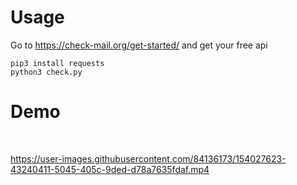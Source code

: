 # Usage

Go to https://check-mail.org/get-started/ and get your free api </br>
```
pip3 install requests
python3 check.py
```

# Demo
</br>


https://user-images.githubusercontent.com/84136173/154027623-43240411-5045-405c-9ded-d78a7635fdaf.mp4

